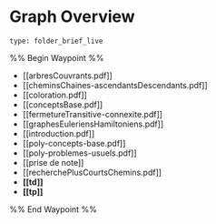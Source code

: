 # Graph Overview
 
```ccard
type: folder_brief_live
```
 
%% Begin Waypoint %%
- [[arbresCouvrants.pdf]]
- [[cheminsChaines-ascendantsDescendants.pdf]]
- [[coloration.pdf]]
- [[conceptsBase.pdf]]
- [[fermetureTransitive-connexite.pdf]]
- [[graphesEuleriensHamiltoniens.pdf]]
- [[introduction.pdf]]
- [[poly-concepts-base.pdf]]
- [[poly-problemes-usuels.pdf]]
- [[prise de note]]
- [[recherchePlusCourtsChemins.pdf]]
- **[[td]]**
- **[[tp]]**

%% End Waypoint %%
